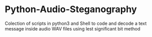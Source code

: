# Python-Audio-Steganography
Colection of scripts in python3 and Shell to code and decode a text message inside audio WAV files using lest significant bit method
